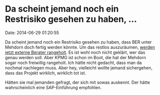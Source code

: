Da scheint jemand noch ein Restrisiko gesehen zu haben, \...
============================================================

Date: 2014-06-29 01:20:55

Da scheint jemand noch ein Restrisiko gesehen zu haben, dass BER unter
Mehdorn doch fertig werden könnte. Um das restlos auszuräumen, [werden
jetzt externe Berater
rangeholt](http://www.n-tv.de/wirtschaft/Mehdorn-kriegt-Externe-ins-Haus-article13111461.html).
Es ist wohl noch nicht geklärt, wer das genau werden soll. Aber KPMG ist
schon im Boot, die hat der Mehdorn sogar noch freiwillig rangeholt. Ich
hätte nicht gedacht, dass man da nochmal nachlegen muss. Aber hey,
vielleicht wollte jemand sichergehen, dass das Projekt wirklich,
wirklich tot ist.

Hätten sie mal jemanden gefragt, der sich mit sowas auskennt. Der hätte
wahrscheinlich eine SAP-Einführung empfohlen.
